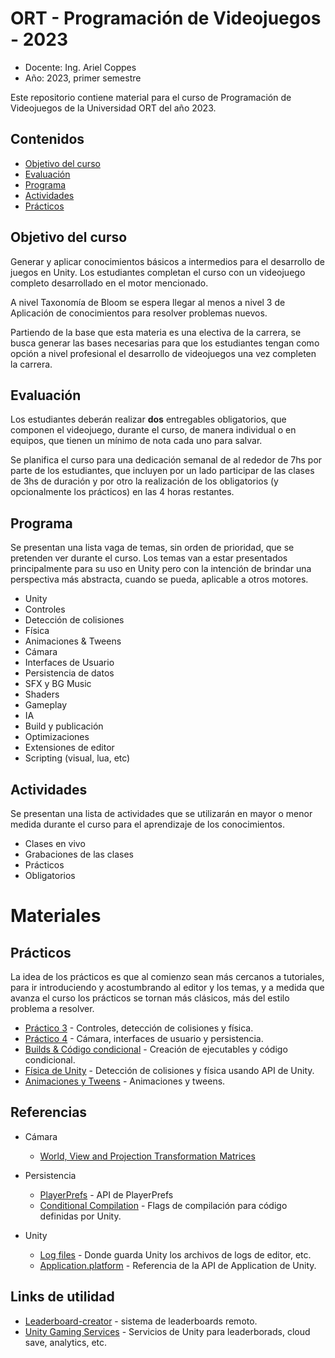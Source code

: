# ORT - Programación de Videojuegos - 2023

* Docente: Ing. Ariel Coppes
* Año: 2023, primer semestre

Este repositorio contiene material para el curso de Programación de Videojuegos de la Universidad ORT del año 2023. 

## Contenidos

* [Objetivo del curso](#objetivo-del-curso)
* [Evaluación](#evaluación)
* [Programa](#programa)
* [Actividades](#actividades)
* [Prácticos](#prácticos)

## Objetivo del curso

Generar y aplicar conocimientos básicos a intermedios para el desarrollo de juegos en Unity. Los estudiantes completan el curso con un videojuego completo desarrollado en el motor mencionado.

A nivel Taxonomía de Bloom se espera llegar al menos a nivel 3 de Aplicación de conocimientos para resolver problemas nuevos.

Partiendo de la base que esta materia es una electiva de la carrera, se busca generar las bases necesarias para que los estudiantes tengan como opción a nivel profesional el desarrollo de videojuegos una vez completen la carrera.

## Evaluación 

Los estudiantes deberán realizar **dos** entregables obligatorios, que componen el videojuego, durante el curso, de manera individual o en equipos, que tienen un mínimo de nota cada uno para salvar.

Se planifica el curso para una dedicación semanal de al rededor de 7hs por parte de los estudiantes, que incluyen por un lado participar de las clases de 3hs de duración y por otro la realización de los obligatorios (y opcionalmente los prácticos) en las 4 horas restantes.  

## Programa

Se presentan una lista vaga de temas, sin orden de prioridad, que se pretenden ver durante el curso. Los temas van a estar presentados principalmente para su uso en Unity pero con la intención de brindar una perspectiva más abstracta, cuando se pueda, aplicable a otros motores.

* Unity
* Controles
* Detección de colisiones
* Física
* Animaciones & Tweens
* Cámara
* Interfaces de Usuario
* Persistencia de datos
* SFX y BG Music
* Shaders
* Gameplay
* IA
* Build y publicación
* Optimizaciones
* Extensiones de editor
* Scripting (visual, lua, etc)

## Actividades

Se presentan una lista de actividades que se utilizarán en mayor o menor medida durante el curso para el aprendizaje de los conocimientos.

* Clases en vivo
* Grabaciones de las clases
* Prácticos
* Obligatorios

# Materiales

## Prácticos

La idea de los prácticos es que al comienzo sean más cercanos a tutoriales, para ir introduciendo y acostumbrando al editor y los temas, y a medida que avanza el curso los prácticos se tornan más clásicos, más del estilo problema a resolver. 

* [Práctico 3](Practico3/Readme.md) - Controles, detección de colisiones y física.
* [Práctico 4](Practico4/Readme.md) - Cámara, interfaces de usuario y persistencia.
* [Builds & Código condicional](PracticoBuildsYCodigoCondicional/Readme.md) - Creación de ejecutables y código condicional.
* [Física de Unity](PracticoFisicaUnity/Readme.md) - Detección de colisiones y física usando API de Unity.
* [Animaciones y Tweens](PracticoAnimaciones/Readme.md) - Animaciones y tweens.

## Referencias

* Cámara
  - [World, View and Projection Transformation Matrices](http://www.codinglabs.net/article_world_view_projection_matrix.aspx)
* Persistencia
  - [PlayerPrefs](https://docs.unity3d.com/ScriptReference/PlayerPrefs.html) - API de PlayerPrefs
  - [Conditional Compilation](https://docs.unity3d.com/Manual/PlatformDependentCompilation.html) - Flags de compilación para código definidas por Unity.

* Unity
  - [Log files](https://docs.unity3d.com/Manual/LogFiles.html) - Donde guarda Unity los archivos de logs de editor, etc. 
  - [Application.platform](https://docs.unity3d.com/ScriptReference/Application-platform.html) - Referencia de la API de Application de Unity.

## Links de utilidad

* [Leaderboard-creator](https://danqzq.itch.io/leaderboard-creator) - sistema de leaderboards remoto. 
* [Unity Gaming Services](https://dashboard.unity3d.com/gaming/) - Servicios de Unity para leaderborads, cloud save, analytics, etc.